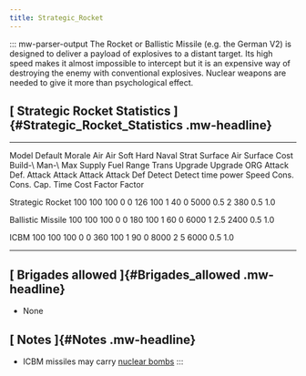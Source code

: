 ```yaml
---
title: Strategic_Rocket
---
```

::: mw-parser-output
The Rocket or Ballistic Missile (e.g. the German V2) is designed to
deliver a payload of explosives to a distant target. Its high speed
makes it almost impossible to intercept but it is an expensive way of
destroying the enemy with conventional explosives. Nuclear weapons are
needed to give it more than psychological effect.

## [ Strategic Rocket Statistics ]{#Strategic_Rocket_Statistics .mw-headline}

  ------------------- --------- -------- -------- ------ -------- -------- -------- -------- --------- -------- --------- --- ------ --------- ------- ------- -------- ------- ------- ------- --------- ---------
  Model               Default   Morale   Air      Air    Soft     Hard     Naval    Strat    Surface   Air      Surface       Cost   Build-\   Man-\   Max     Supply   Fuel    Range   Trans   Upgrade   Upgrade
                      ORG                Attack   Def.   Attack   Attack   Attack   Attack   Def       Detect   Detect               time      power   Speed   Cons.    Cons.           Cap.    Time      Cost
                                                                                                                                                                                                Factor    Factor

  Strategic Rocket    100       100               100    0        0                 126      100                              1      40        0       5000    0.5      2       380             0.5       1.0

  Ballistic Missile   100       100               100    0        0                 180      100                              1      60        0       6000    1        2.5     2400            0.5       1.0

  ICBM                100       100               100    0        0                 360      100                              1      90        0       8000    2        5       6000            0.5       1.0
  ------------------- --------- -------- -------- ------ -------- -------- -------- -------- --------- -------- --------- --- ------ --------- ------- ------- -------- ------- ------- ------- --------- ---------

## [ Brigades allowed ]{#Brigades_allowed .mw-headline}

-   None

## [ Notes ]{#Notes .mw-headline}

-   ICBM missiles may carry [nuclear
    bombs](/wiki/Nuclear_Weapons "Nuclear Weapons")
:::
